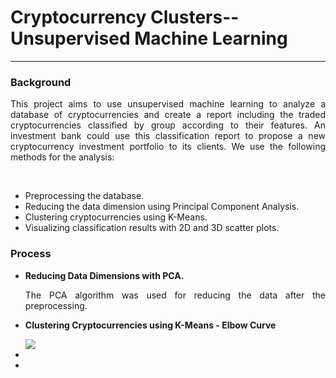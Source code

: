<h1>Cryptocurrency Clusters--Unsupervised Machine Learning</h1>
<hr>
<h3>Background</h3>
<p align= 'justify'>This project aims to use unsupervised machine learning to analyze a database of cryptocurrencies and create a report including the traded cryptocurrencies classified by group according to their features.
An investment bank could use this classification report to propose a new cryptocurrency investment portfolio to its clients.
We use the following methods for the analysis:</p>
<br>
<ul>
<li>Preprocessing the database.</li>
<li>Reducing the data dimension using Principal Component Analysis.</li>
<li>Clustering cryptocurrencies using K-Means.</li>
<li>Visualizing classification results with 2D and 3D scatter plots.</li>
</ul>
<h3>Process</h3>
<ul>
<li><strong>Reducing Data Dimensions with PCA.</strong></li>
<p align= 'justify'>The PCA algorithm was used for reducing the data after the preprocessing.</p>
<li><strong>Clustering Cryptocurrencies using K-Means - Elbow Curve</strong></li>
<p align= 'justify'></p>
<img src='https://github.com/Karla-Flores/Cryptocurrency-Clusters--Unsupervised-Machine-Learning/blob/main/Screenshots/Elbow_Curve.png'>
<li></li>
<li></li>
</ul>
<p align= 'justify'></p>
<h3></h3>
<p align= 'justify'></p>
